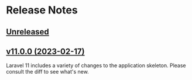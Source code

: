 # Release Notes

## [Unreleased](https://github.com/laravel/laravel/compare/v11.0.0...11.x)

## [v11.0.0 (2023-02-17)](https://github.com/laravel/laravel/compare/v10.3.2...v11.0.0)

Laravel 11 includes a variety of changes to the application skeleton. Please consult the diff to see what's new.
